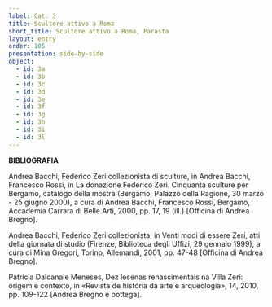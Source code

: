 ```yaml
---
label: Cat. 3
title: Scultore attivo a Roma 
short_title: Scultore attivo a Roma, Parasta
layout: entry
order: 105
presentation: side-by-side
object:
  - id: 3a  
  - id: 3b  
  - id: 3c  
  - id: 3d  
  - id: 3e  
  - id: 3f  
  - id: 3g  
  - id: 3h  
  - id: 3i   
  - id: 3l  
---
```


**BIBLIOGRAFIA**

Andrea Bacchi, Federico Zeri collezionista di sculture, in Andrea Bacchi, Francesco Rossi, in La donazione Federico Zeri. Cinquanta sculture per Bergamo, catalogo della mostra (Bergamo, Palazzo della Ragione, 30 marzo - 25 giugno 2000), a cura di Andrea Bacchi, Francesco Rossi, Bergamo, Accademia Carrara di Belle Arti, 2000, pp. 17, 19 (ill.) [Officina di Andrea Bregno].

Andrea Bacchi, Federico Zeri collezionista, in Venti modi di essere Zeri, atti della giornata di studio (Firenze, Biblioteca degli Uffizi, 29 gennaio 1999), a cura di Mina Gregori, Torino, Allemandi, 2001, pp. 47-48 [Officina di Andrea Bregno]. 

Patrícia Dalcanale Meneses, Dez lesenas renascimentais na Villa Zeri: origem e contexto, in «Revista de história da arte e arqueologia», 14, 2010, pp. 109-122 [Andrea Bregno e bottega].
